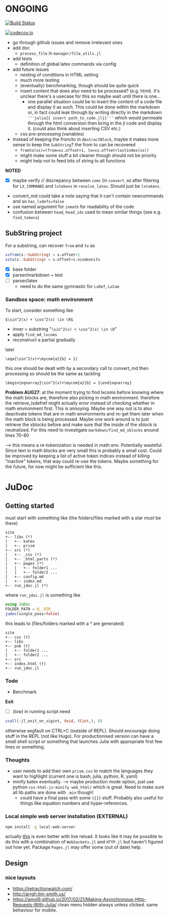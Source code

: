 # ONGOING

[![Build Status](https://travis-ci.org/tlienart/JuDoc.jl.svg?branch=master)](https://travis-ci.org/tlienart/JuDoc.jl)

[![codecov.io](http://codecov.io/github/tlienart/JuDoc.jl/coverage.svg?branch=master)](http://codecov.io/github/tlienart/JuDoc.jl?branch=master)


* go through github issues and remove irrelevant ones
* add doc
    * `process_file` in `manager/file_utils.jl`
* add tests
    * definition of global latex commands via config
* add future issues
    * nesting of conditions in HTML setting
    * much more testing
    * (eventually) benchmarking, though should be quite quick
    * insert content that does also need to be processed? (e.g. html). it's unclear there's a usecase for this so maybe wait until there is one...
        * one parallel situation could be to insert the content of a code file
        and display it as such. This could be done within the markdown or, in fact could leak through by writing directly in the markdown `'''julia{{ insert path_to_code.jl}}'''` which would permeate through the html conversion then bring in the jl code and display it. (could also think about inserting CSV etc.)
    * css pre-processing (variables)
* Instead of keeping the from/to in `AbstractBlock`, maybe it makes more sense to keep the `SubString`? the from to can be recovered
    * `fromto(ss)=(from=ss.offset+1, to=ss.offset+lastindex(ss))`
    * might make some stuff a bit cleaner though should not be priority
    * might help not to feed bits of string to all functions

**NOTED**
* [x] maybe verify // discrepancy between `coms` (in `convert_md` after filtering for `LX_COMMAND`) and `lxtokens` in `resolve_latex`. Should just be `lxtokens`.
* convert_md could take a note saying that it can't contain newcommands and so `has_lxdefs=false`
* use named argument for `inmath` for readability of the code
* confusion between `head`, `head_idx` used to mean similar things (see e.g. `find_tokens`)

## SubString project

For a substring, can recover `from` and `to` as

```julia
ssfrom(s::SubString) = s.offset+1
ssto(s::SubString) = s.offset+s.ncodeunits
```

* [x] base folder
* [x] parser/markdown + test
* [ ] parser/latex
    * need to do the same gymnastic for `LxDef`, `LxCom`


### Sandbox space: math environment

To start, consider something like

```
$\sin^2(x) + \cos^2(x) \in \R$
```

* inner = substring "`\sin^2(x) + \cos^2(x) \in \R`"
* apply `find_md_lxcoms`
* reconstruct a partial gradually

later

```
\eqa{\sin^2(x)+\mycom{a}{b} = 1}
```

this one should be dealt with by a secondary call to convert_md then processing
so should be the same as tackling

```
\begin{eqnarray}\sin^2(x)+\mycom{a}{b} = 1\end{eqnarray}
```


**Problem AUG27**: at the moment trying to find lxcoms before knowing where the math
blocks are, therefore also picking in math environment. therefore the retrieve_lxdefref might actually error instead of checking whether in math environment first. This is annoying. Maybe one way out is to also deactivate tokens that are in math environments and re-get them later when the math block is being processed.
Maybe one work around is to just retrieve the xblocks before and make sure that the inside of the xblock is neutralized. For this need to investigate
`markdown/find_md_xblocks` around lines 70-80

--> this means a re-tokenization is needed in math env. Potentially wasteful.
Since text in math blocks are very small this is probably a small cost.
Could be improved by keeping a list of active token indices instead of killing
"inactive" tokens, that way could re-use the tokens. Maybe something for the future, for now might be sufficient like this.


# JuDoc

## Getting started

must start with something like (the folders/files marked with a star *must* be there)

```
site
+-- libs (*)
|   +-- katex
|   +-- prism
+-- src (*)
|   +-- _css (*)
|   +-- _html_parts (*)
|   +-- pages (*)
|   |   +-- folder1 ...
|   |   +-- folder2 ...
|   +-- config.md
|   +-- index.md
+-- run_jdoc.jl (*)
```

where `run_jdoc.jl` is something like

```julia
using JuDoc
FOLDER_PATH = @__DIR__
judoc(single_pass=false)
```

this leads to (files/folders marked with a † are generated)

```
site
+-- css (†)
+-- libs
+-- pub (†)
|   +-- folder1 ...
|   +-- folder2 ...
+-- src
+-- index.html (†)
+-- run_jdoc.jl
```

### Todo

* Benchmark

**Exit**
* [ ] (low) in running script need

```julia
ccall(:jl_exit_on_sigint, Void, (Cint,), 0)
```

otherwise segfault on CTRL+C (outside of REPL). Should encourage doing stuff in the REPL (not like Hugo). For productionised version can have a small shell script or something that launches Julia with appropriate first few lines or something.

### Thoughts

* user needs to add their own `prism.css` to match the languages they want to highlight (current one is bash, julia, python, R, yaml)
* minify katex eventually. --> maybe production mode option, just use python `css-html-js-minify web_html/` which is great. Need to make sure all lib paths are done with `.min` though!
	* could have a final pass with some `{{}}` stuff. Probably also useful for things like equation numbers and hyper-references.

### Local simple web server installation (EXTERNAL)

```bash
npm install -g local-web-server
```

actually [this](https://medium.com/@svinkle/start-a-local-live-reload-web-server-with-one-command-72f99bc6e855) is even better with live reload.
It looks like it may be possible to do this with a combination of `WebSockets.jl` and `HTTP.jl` but haven't figured out how yet. Package `Pages.jl` may offer some (out of date) help.


## Design

### nice layouts

* https://retractionwatch.com/
* http://arrgh.tim-smith.us/
* https://amol9.github.io/2017/02/21/Making-Asynchronous-Http-Requests-With-Julia/ clean menu hidden always unless clicked. same behaviour for mobile.
